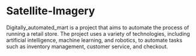 # Satellite-Imagery
Digitally_automated_mart is a project that aims to automate the process of running a retail store. The project uses a variety of technologies, including artificial intelligence, machine learning, and robotics, to automate tasks such as inventory management, customer service, and checkout.

